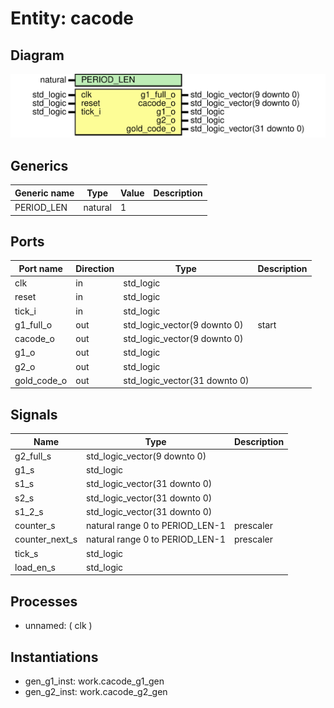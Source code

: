 # Entity: cacode

## Diagram

![Diagram](cacode.svg "Diagram")
## Generics

| Generic name | Type    | Value | Description |
| ------------ | ------- | ----- | ----------- |
| PERIOD_LEN   | natural | 1     |             |
## Ports

| Port name   | Direction | Type                          | Description |
| ----------- | --------- | ----------------------------- | ----------- |
| clk         | in        | std_logic                     |             |
| reset       | in        | std_logic                     |             |
| tick_i      | in        | std_logic                     |             |
| g1_full_o   | out       | std_logic_vector(9 downto 0)  | start       |
| cacode_o    | out       | std_logic_vector(9 downto 0)  |             |
| g1_o        | out       | std_logic                     |             |
| g2_o        | out       | std_logic                     |             |
| gold_code_o | out       | std_logic_vector(31 downto 0) |             |
## Signals

| Name            | Type                            | Description |
| --------------- | ------------------------------- | ----------- |
| g2_full_s       | std_logic_vector(9 downto 0)    |             |
| g1_s            | std_logic                       |             |
| s1_s            | std_logic_vector(31 downto 0)   |             |
|  s2_s           | std_logic_vector(31 downto 0)   |             |
|  s1_2_s         | std_logic_vector(31 downto 0)   |             |
| counter_s       | natural range 0 to PERIOD_LEN-1 | prescaler   |
|  counter_next_s | natural range 0 to PERIOD_LEN-1 | prescaler   |
| tick_s          | std_logic                       |             |
| load_en_s       | std_logic                       |             |
## Processes
- unnamed: ( clk )
## Instantiations

- gen_g1_inst: work.cacode_g1_gen
- gen_g2_inst: work.cacode_g2_gen
